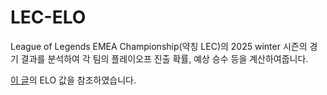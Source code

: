 # LEC-ELO

League of Legends EMEA Championship(약칭 LEC)의 2025 winter 시즌의 경기 결과를 분석하여 각 팀의 플레이오프 진출 확률, 예상 승수 등을 계산하여줍니다.

[이 글](https://www.fmkorea.com/7933795766)의 ELO 값을 참조하였습니다.

